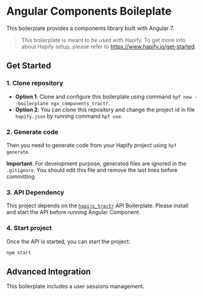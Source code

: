 # Angular Components Boileplate

This boilerplate provides a components library built with Angular 7.

> This boilerplate is meant to be used with Hapify. To get more info about Hapify setup, please refer to https://www.hapify.io/get-started.

## Get Started

### 1. Clone repository

-   **Option 1**: Clone and configure this boilerplate using command `hpf new --boilerplate ngx_components_tractr`.
-   **Option 2**: You can clone this repository and change the project id in file `hapify.json` by running command `hpf use`.

### 2. Generate code

Then you need to generate code from your Hapify project using `hpf generate`.

**Important**: For development purpose, generated files are ignored in the `.gitignore`. You should edit this file and remove the last lines before committing.

### 3. API Dependency

This project depends on the [`hapijs_tractr`](https://github.com/Tractr/boilerplate-hapijs) API Boilerplate. Please install and start the API before running Angular Component.

### 4. Start project

Once the API is started, you can start the project:

```bash
npm start
```

## Advanced Integration

This boilerplate includes a user sessions management.
